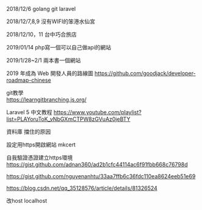 2018/12/6 golang git laravel

2018/12/7,8,9 沒有WIFI的笨港水仙宮  

2018/12/10，11 台中巧合旅店  


2019/01/14 php寫一個可以自己做api的網站


2019/1/28~2/1 
兩本書一個網站


2019 年成為 Web 開發人員的路線圖
https://github.com/goodjack/developer-roadmap-chinese

git教學  
https://learngitbranching.js.org/

Laravel 5 中文教程
https://www.youtube.com/playlist?list=PLAYoruToK_vNbGXmCTPW8zGVuAz0jeBTY



資料庫
擋住的原因

設定用https開啟網站
mkcert


自我驗證憑證建立https環境
https://gist.github.com/adnan360/ad2b1cfc44114ac6f91fbb668c76798d

https://gist.github.com/nguyenanhtu/33aa7ffb6c36fdc110ea8624eeb51e69

https://blog.csdn.net/qq_35128576/article/details/81326524

改host  localhost